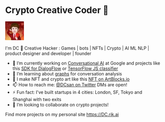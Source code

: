 # Crypto Creative Coder 👋

<img src='./images/dc-75.jpg' style='width: 60px' />

I'm DC 👋  Creative Hacker : Games | bots | NFTs | Crypto | AI ML NLP | product designer and developer | founder

- 🔭 I’m currently working on [Conversational AI](https://dc.rik.ai/projects/ccai) at Google and projects like this [SDK for DialogFlow](https://github.com/GoogleCloudPlatform/dfcx-scrapi) or [TensorFlow JS classifier](https://github.com/dcsan/TfClassifier)
- 🌱 I’m learning about [graphs](https://dc.rik.ai/projects/convoai) for conversation analysis
- 🔑 I make NFT and crypto art like this [NFT on ArtBlocks.io](https://artblocks.io/project/55)
- 📫 How to reach me: [@DCsan on Twitter](https://twitter.com/dcsan) DMs are open!
- ⚡ Fun fact: I've built startups in 4 cities: London, SF, Tokyo and Shanghai with two exits
- 👯 I’m looking to collaborate on crypto projects!

Find more projects on my personal site https://DC.rik.ai
